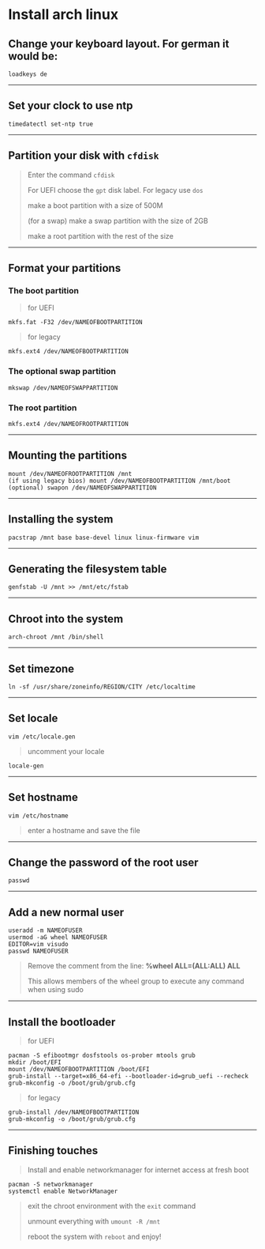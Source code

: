 # Install arch linux

## Change your keyboard layout. For german it would be:
```shell
loadkeys de
```

---

## Set your clock to use ntp
```shell
timedatectl set-ntp true
```
---

## Partition your disk with `cfdisk`
> Enter the command `cfdisk`
>
> For UEFI choose the `gpt` disk label. For legacy use `dos`
>
> make a boot partition with a size of 500M
>
> (for a swap) make a swap partition with the size of 2GB
>
> make a root partition with the rest of the size

---

## Format your partitions

### The **boot** partition

> for UEFI
>   
```shell
mkfs.fat -F32 /dev/NAMEOFBOOTPARTITION
```

> for legacy
>
```shell
mkfs.ext4 /dev/NAMEOFBOOTPARTITION
```

### The optional **swap** partition
```shell
mkswap /dev/NAMEOFSWAPPARTITION
```

### The **root** partition
```shell
mkfs.ext4 /dev/NAMEOFROOTPARTITION
```

---

## Mounting the partitions
```shell
mount /dev/NAMEOFROOTPARTITION /mnt
(if using legacy bios) mount /dev/NAMEOFBOOTPARTITION /mnt/boot
(optional) swapon /dev/NAMEOFSWAPPARTITION
```
---

## Installing the system
```shell
pacstrap /mnt base base-devel linux linux-firmware vim
```

---

## Generating the filesystem table
```shell
genfstab -U /mnt >> /mnt/etc/fstab
```

---

## Chroot into the system
```shell
arch-chroot /mnt /bin/shell
```

---

## Set timezone
```shell
ln -sf /usr/share/zoneinfo/REGION/CITY /etc/localtime
```

---

## Set locale
```shell
vim /etc/locale.gen
```
> uncomment your locale

```shell
locale-gen
```

---

## Set hostname
```shell
vim /etc/hostname
```
> enter a hostname and save the file

---

## Change the password of the root user
```shell
passwd
```

---

## Add a new normal user
```shell
useradd -m NAMEOFUSER
usermod -aG wheel NAMEOFUSER
EDITOR=vim visudo
passwd NAMEOFUSER
```
> Remove the comment from the line: **%wheel ALL=(ALL:ALL) ALL**
>
> This allows members of the wheel group to execute any command when using sudo

---

## Install the bootloader
> for UEFI
>

```shell
pacman -S efibootmgr dosfstools os-prober mtools grub
mkdir /boot/EFI
mount /dev/NAMEOFBOOTPARTITION /boot/EFI
grub-install --target=x86_64-efi --bootloader-id=grub_uefi --recheck
grub-mkconfig -o /boot/grub/grub.cfg
```

> for legacy
>

```shell
grub-install /dev/NAMEOFBOOTPARTITION
grub-mkconfig -o /boot/grub/grub.cfg
```

---

## Finishing touches
> Install and enable networkmanager for internet access at fresh boot

```shell
pacman -S networkmanager
systemctl enable NetworkManager
```

> exit the chroot environment with the `exit` command
>
> unmount everything with `umount -R /mnt`
>
> reboot the system with `reboot` and enjoy!